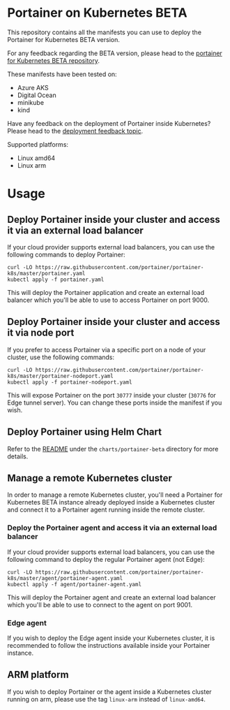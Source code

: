 # Portainer on Kubernetes BETA

This repository contains all the manifests you can use to deploy the Portainer for Kubernetes BETA version.

For any feedback regarding the BETA version, please head to the [portainer for Kubernetes BETA repository](https://github.com/portainer/kubernetes-beta).

These manifests have been tested on:

* Azure AKS
* Digital Ocean
* minikube
* kind

Have any feedback on the deployment of Portainer inside Kubernetes? Please head to the [deployment feedback topic](https://github.com/portainer/kubernetes-beta/issues/1).

Supported platforms:

* Linux amd64
* Linux arm

# Usage

## Deploy Portainer inside your cluster and access it via an external load balancer

If your cloud provider supports external load balancers, you can use the following commands to deploy Portainer:

```
curl -LO https://raw.githubusercontent.com/portainer/portainer-k8s/master/portainer.yaml
kubectl apply -f portainer.yaml
```

This will deploy the Portainer application and create an external load balancer which you'll be able to use to access Portainer on port 9000.

## Deploy Portainer inside your cluster and access it via node port

If you prefer to access Portainer via a specific port on a node of your cluster, use the following commands:

```
curl -LO https://raw.githubusercontent.com/portainer/portainer-k8s/master/portainer-nodeport.yaml
kubectl apply -f portainer-nodeport.yaml
```

This will expose Portainer on the port `30777` inside your cluster (`30776` for Edge tunnel server). You can change these ports inside the manifest if you wish.

## Deploy Portainer using Helm Chart

Refer to the [README](https://github.com/portainer/portainer-k8s/blob/master/charts/portainer-beta/README.md) under the `charts/portainer-beta` directory for more details.

## Manage a remote Kubernetes cluster

In order to manage a remote Kubernetes cluster, you'll need a Portainer for Kubernetes BETA instance already deployed inside a Kubernetes cluster and connect it to a Portainer agent running inside the remote cluster.

### Deploy the Portainer agent and access it via an external load balancer

If your cloud provider supports external load balancers, you can use the following command to deploy the regular Portainer agent (not Edge):

```
curl -LO https://raw.githubusercontent.com/portainer/portainer-k8s/master/agent/portainer-agent.yaml
kubectl apply -f agent/portainer-agent.yaml
```

This will deploy the Portainer agent and create an external load balancer which you'll be able to use to connect to the agent on port 9001.

### Edge agent

If you wish to deploy the Edge agent inside your Kubernetes cluster, it is recommended to follow the instructions available inside your Portainer instance.

## ARM platform

If you wish to deploy Portainer or the agent inside a Kubernetes cluster running on arm, please use the tag `linux-arm` instead of `linux-amd64`.
